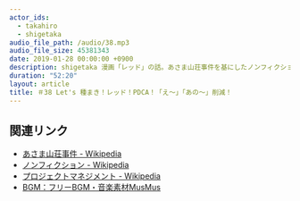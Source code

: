 ```yaml
---
actor_ids:
  - takahiro
  - shigetaka
audio_file_path: /audio/38.mp3
audio_file_size: 45381343
date: 2019-01-28 00:00:00 +0900
description: shigetaka 漫画「レッド」の話。あさま山荘事件を基にしたノンフィクション漫画。リアリティと訳のわからなさの融合。 takahiro プロジェクトマネジメント本の読み合わせ。KPT。
duration: "52:20"
layout: article 
title: ＃38 Let's 種まき！レッド！PDCA！「え〜」「あの〜」削減！
---
```


## 関連リンク

- [あさま山荘事件 - Wikipedia](https://ja.wikipedia.org/wiki/%E3%81%82%E3%81%95%E3%81%BE%E5%B1%B1%E8%8D%98%E4%BA%8B%E4%BB%B6)
- [ノンフィクション - Wikipedia](https://ja.wikipedia.org/wiki/%E3%83%8E%E3%83%B3%E3%83%95%E3%82%A3%E3%82%AF%E3%82%B7%E3%83%A7%E3%83%B3)
- [プロジェクトマネジメント - Wikipedia](https://ja.wikipedia.org/wiki/%E3%83%97%E3%83%AD%E3%82%B8%E3%82%A7%E3%82%AF%E3%83%88%E3%83%9E%E3%83%8D%E3%82%B8%E3%83%A1%E3%83%B3%E3%83%88)
- [BGM：フリーBGM・音楽素材MusMus](http://musmus.main.jp/)
